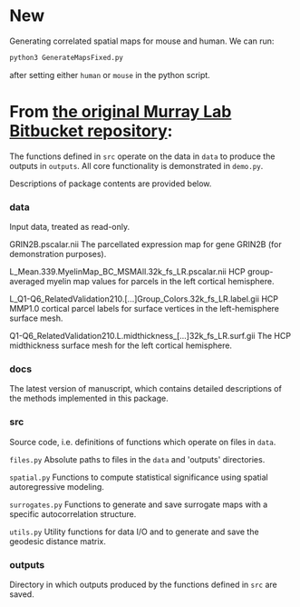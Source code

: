 # New

Generating correlated spatial maps for mouse and human.
We can run:
```bash
python3 GenerateMapsFixed.py
```
after setting either `human` or `mouse` in the python script.

# From [the original Murray Lab Bitbucket repository](https://bitbucket.org/murraylab/surrogates/src/master/):

The functions defined in `src` operate on the data in `data` to produce the
outputs in `outputs`. All core functionality is demonstrated in `demo.py`.

Descriptions of package contents are provided below.

### data
Input data, treated as read-only.

GRIN2B.pscalar.nii
    The parcellated expression map for gene GRIN2B (for demonstration purposes).

L_Mean.339.MyelinMap_BC_MSMAll.32k_fs_LR.pscalar.nii
    HCP group-averaged myelin map values for parcels in the left cortical
    hemisphere.

L_Q1-Q6_RelatedValidation210.[...]Group_Colors.32k_fs_LR.label.gii
    HCP MMP1.0 cortical parcel labels for surface vertices in the left-hemisphere
    surface mesh.

Q1-Q6_RelatedValidation210.L.midthickness_[...]32k_fs_LR.surf.gii
    The HCP midthickness surface mesh for the left cortical hemisphere.

### docs
The latest version of manuscript, which contains detailed descriptions of the
methods implemented in this package.

### src
Source code, i.e. definitions of functions which operate on files in `data`.

`files.py`
    Absolute paths to files in the `data` and 'outputs' directories.

`spatial.py`
    Functions to compute statistical significance using spatial autoregressive
    modeling.

`surrogates.py`
    Functions to generate and save surrogate maps with a specific
    autocorrelation structure.

`utils.py`
    Utility functions for data I/O and to generate and save the geodesic
    distance matrix.

### outputs
Directory in which outputs produced by the functions defined in `src` are saved.
